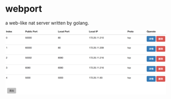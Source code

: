 # webport 

a web-like nat server written by golang.


![image](https://github.com/huqiangit/pictureRepo/blob/master/webport1.png)
